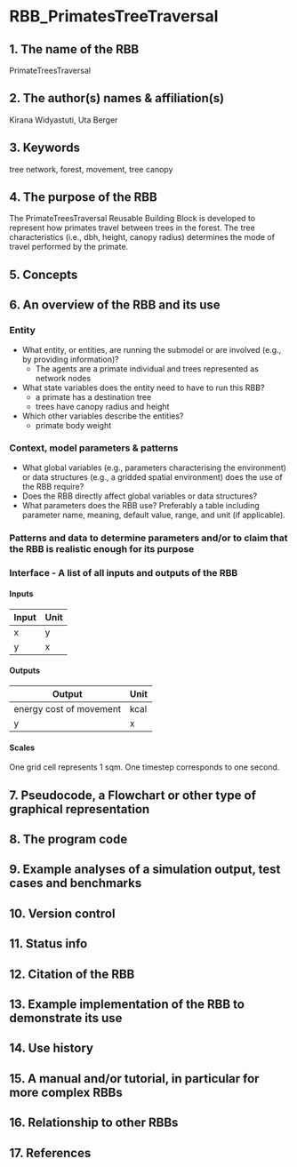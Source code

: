 # RBB_PrimatesTreeTraversal
## 1. The name of the RBB
PrimateTreesTraversal

## 2. The author(s) names & affiliation(s)
Kirana Widyastuti, Uta Berger

## 3. Keywords
tree network, forest, movement, tree canopy

## 4. The purpose of the RBB
The PrimateTreesTraversal Reusable Building Block is developed to represent how primates travel between trees in the forest. The tree characteristics (i.e., dbh, height, canopy radius) determines the mode of travel performed by the primate.

## 5. Concepts

## 6. An overview of the RBB and its use

### Entity

- What entity, or entities, are running the submodel or are involved (e.g., by providing information)?
  - The agents are a primate individual and trees represented as network nodes   
- What state variables does the entity need to have to run this RBB?
  - a primate has a destination tree
  - trees have canopy radius and height
- Which other variables describe the entities?
  - primate body weight  

### Context, model parameters & patterns

+ What global variables (e.g., parameters characterising the environment) or data structures (e.g., a gridded spatial environment) does the use of the RBB require?
+ Does the RBB directly affect global variables or data structures?
+ What parameters does the RBB use? Preferably a table including parameter name, meaning, default value, range, and unit (if applicable). 

### Patterns and data to determine parameters and/or to claim that the RBB is realistic enough for its purpose

### Interface - A list of all inputs and outputs of the RBB
#### Inputs

| Input                 | Unit   |
|-----------------------|--------|
| x | y |
| y | x |

#### Outputs

| Output         | Unit     |
|----------------|----------|
| energy cost of movement | kcal |
| y | x |

#### Scales

One grid cell represents 1 sqm. One timestep corresponds to one second.

## 7. Pseudocode, a Flowchart or other type of graphical representation

## 8. The program code

## 9. Example analyses of a simulation output, test cases and benchmarks

## 10. Version control

## 11. Status info

## 12. Citation of the RBB

## 13. Example implementation of the RBB to demonstrate its use

## 14. Use history

## 15. A manual and/or tutorial, in particular for more complex RBBs

## 16. Relationship to other RBBs

## 17. References

